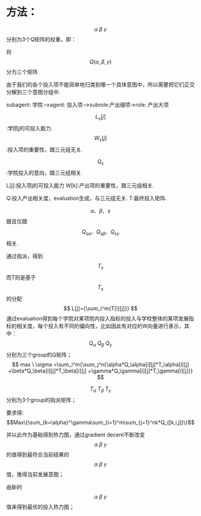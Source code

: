 #  方法：

$$\alpha\ \beta\ \gamma$$分别为3个Q矩阵的权重，即：

将$$Q(\alpha,\beta,\gamma)$$分为三个矩阵

由于我们的各个投入项不能简单地归类到哪一个具体意图中，所以需要把它们正交分解到三个意图分组中.

subagent: 学院—>agent: 投入项—>subrole:产出细项->role: 产出大项

$$L_s[j]$$:学院j的可投入能力.	$$W_s[j]$$:投入项的重要性，跟三元组无关.

$$Q_s$$:学院投入的意向，跟三元组相关.

L[j]:投入项j的可投入能力	W[k]:产出项的重要性，跟三元组相关.

Q:投入产出相关度，evaluation生成，与三元组无关.	T:最终投入矩阵.	

$$\alpha、\beta、\gamma$$跟且仅跟$$Q_{s\alpha}、Q_{s\beta}、Q_{s\gamma}$$相关.

通过指派，得到$$T_s$$而T则是基于$$T_s$$的分配
$$
L[j]={\sum_i^m{T[i][j]}}
$$
通过evaluation得到每个学院对某项院内投入指标的投入与学校整体的某项发展指标的相关度，每个投入有不同的偏向性，比如因此有对应的W向量进行表示，其中：$$Q_\alpha\ Q_\beta\ Q_\gamma$$分别为三个group的Q矩阵；
$$
max \ \sigma =\sum_i^m{\sum_j^n{\alpha*Q_\alpha[i][j]*T_\alpha[i][j]
+\beta*Q_\beta[i][j]*T_\beta[i][j]
+\gamma*Q_\gamma[i][j]*T_\gamma[i][j]}}
$$


$$T_\alpha\ T_\beta\ T_\gamma$$分别为3个group的指派矩阵；

要求得:
		$$Max\{\sum_{k=\alpha}^\gamma\sum_{i=1}^m\sum_{j=1}^nk*Q_{[k,i,j]}\}$$

并以此作为基础得到热力图，通过gradient decent不断改变$$\alpha\ \beta\ \gamma$$的值得到最符合当前结果的$$\alpha\ \beta\ \gamma$$值，推得当前发展意图；

由新的$$\alpha\ \beta\ \gamma$$值来得到最优的投入热力图；